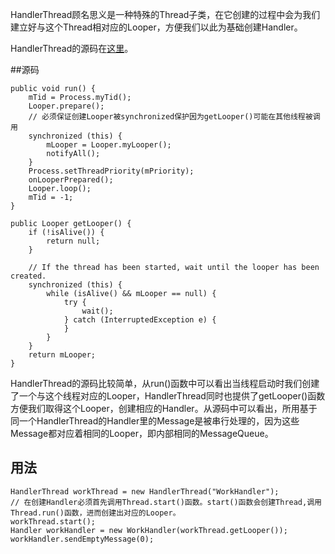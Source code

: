 HandlerThread顾名思义是一种特殊的Thread子类，在它创建的过程中会为我们建立好与这个Thread相对应的Looper，方便我们以此为基础创建Handler。

HandlerThread的源码在[这里](https://github.com/android/platform_frameworks_base/blob/master/core/java/android/os/HandlerThread.java)。

##源码

```
public void run() {
    mTid = Process.myTid();
    Looper.prepare();
    // 必须保证创建Looper被synchronized保护因为getLooper()可能在其他线程被调用
    synchronized (this) {
        mLooper = Looper.myLooper();
        notifyAll();
    }
    Process.setThreadPriority(mPriority);
    onLooperPrepared();
    Looper.loop();
    mTid = -1;
}

public Looper getLooper() {
    if (!isAlive()) {
        return null;
    }
    
    // If the thread has been started, wait until the looper has been created.
    synchronized (this) {
        while (isAlive() && mLooper == null) {
            try {
                wait();
            } catch (InterruptedException e) {
            }
        }
    }
    return mLooper;
}
```

HandlerThread的源码比较简单，从run()函数中可以看出当线程启动时我们创建了一个与这个线程对应的Looper，HandlerThread同时也提供了getLooper()函数方便我们取得这个Looper，创建相应的Handler。从源码中可以看出，所用基于同一个HandlerThread的Handler里的Message是被串行处理的，因为这些Message都对应着相同的Looper，即内部相同的MessageQueue。

## 用法
```
HandlerThread workThread = new HandlerThread("WorkHandler");
// 在创建Handler必须首先调用Thread.start()函数。start()函数会创建Thread,调用Thread.run()函数，进而创建出对应的Looper。
workThread.start();
Handler workHandler = new WorkHandler(workThread.getLooper());
workHandler.sendEmptyMessage(0);
```
